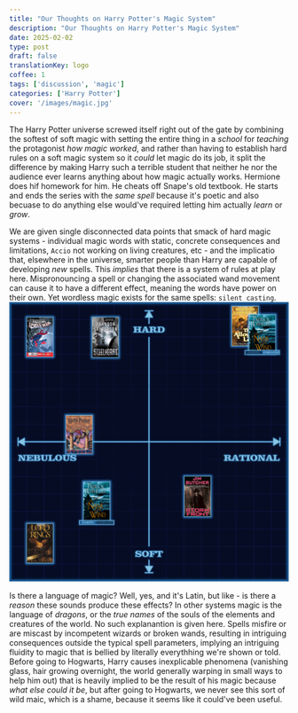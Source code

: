 ```yaml
---
title: "Our Thoughts on Harry Potter's Magic System"
description: "Our Thoughts on Harry Potter's Magic System"
date: 2025-02-02
type: post
draft: false
translationKey: logo
coffee: 1
tags: ['discussion', 'magic']
categories: ['Harry Potter']
cover: '/images/magic.jpg'
---
```

The Harry Potter universe screwed itself right out of the gate by combining the softest of soft magic with setting the entire thing in a _school_ for _teaching_ the protagonist _how magic worked_, and rather than having to establish hard rules on a soft magic system so it _could_ let magic do its job, it split the difference by making Harry such a terrible student that neither he nor the audience ever learns anything about how magic actually works. Hermione does hif homework for him. He cheats off Snape's old textbook. He starts and ends the series with the _same spell_ because it's poetic and also becuase to do anything else would've required letting him actually _learn_ or _grow_.

We are given single disconnected data points that smack of hard magic systems - individual magic words with static, concrete consequences and limitations, `Accio` not working on living creatures, etc - and the implicatio that, elsewhere in the universe, smarter people than Harry are capable of developing _new_ spells. This _implies_ that there is a system of rules at play here. Mispronouncing a spell or changing the associated wand movement can cause it to have a different effect, meaning the words have power on their own. Yet wordless magic exists for the same spells: `silent casting`.
![Magic Systems](/images/Magic_system.webp)

Is there a language of magic? Well, yes, and it's Latin, but like - is there a _reason_ these sounds produce these effects? In other systems magic is the language of _dragons_, or the _true names_ of the souls of the elements and creatures of the world. No such explanantion is given here. Spells misfire or are miscast by incompetent wizards or broken wands, resulting in intriguing consequences outside the typical spell parameters, implying an intriguing fluidity to magic that is bellied by literally everythhing we're shown or told. Before going to Hogwarts, Harry causes inexplicable phenomena (vanishing glass, hair growing overnight, the world generally warping in small ways to help him out) that is heavily implied to be the result of his magic because _what else could it be_, but after going to Hogwarts, we never see this sort of wild maic, which is a shame, because it seems like it could've been useful.